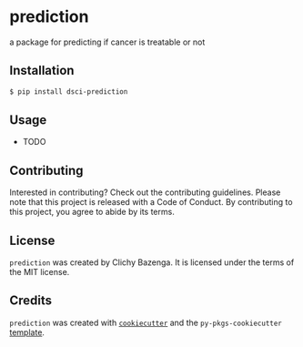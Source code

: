 # prediction

a package for predicting if cancer is treatable or not

## Installation

```bash
$ pip install dsci-prediction
```

## Usage

- TODO

## Contributing

Interested in contributing? Check out the contributing guidelines. Please note that this project is released with a Code of Conduct. By contributing to this project, you agree to abide by its terms.

## License

`prediction` was created by Clichy Bazenga. It is licensed under the terms of the MIT license.

## Credits

`prediction` was created with [`cookiecutter`](https://cookiecutter.readthedocs.io/en/latest/) and the `py-pkgs-cookiecutter` [template](https://github.com/py-pkgs/py-pkgs-cookiecutter).
